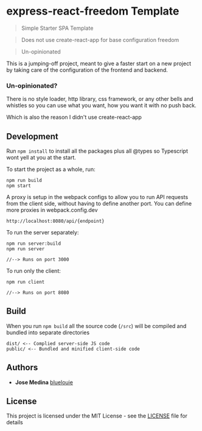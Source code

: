# express-react-freedom Template

> Simple Starter SPA Template

> Does not use create-react-app for base configuration freedom

> Un-opinionated

This is a jumping-off project, meant to give a faster start on a new project by taking care of the configuration of the frontend and backend.

### Un-opinionated?

There is no style loader, http library, css framework, or any other bells and whistles so you can use what you want, how you want it with no push back.

Which is also the reason I didn't use create-react-app

## Development

Run `npm install` to install all the packages plus all @types so Typescript wont yell at you at the start.

To start the project as a whole, run:

```
npm run build
npm start
```

A proxy is setup in the webpack configs to allow you to run API requests from the client side, without having to define another port.
You can define more proxies in webpack.config.dev

```
http://localhost:8080/api/{endpoint}
```

To run the server separately:

```
npm run server:build
npm run server

//--> Runs on port 3000
```

To run only the client:

```
npm run client

//--> Runs on port 8080
```

## Build

When you run `npm build` all the source code (`/src`) will be compiled and bundled into separate directories

```
dist/ <-- Complied server-side JS code
public/ <-- Bundled and minified client-side code
```

## Authors

-   **Jose Medina** [bluelouie](https://github.com/bluelouie)

## License

This project is licensed under the MIT License - see the [LICENSE](LICENSE) file for details
